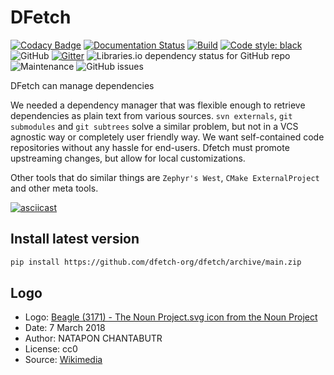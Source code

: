# DFetch

[![Codacy Badge](https://api.codacy.com/project/badge/Grade/431474d43db0420a92ebc10c1886df8d)](https://app.codacy.com/gh/dfetch-org/dfetch?utm_source=github.com&utm_medium=referral&utm_content=dfetch-org/dfetch&utm_campaign=Badge_Grade)
[![Documentation Status](https://readthedocs.org/projects/dfetch/badge/?version=latest)](https://dfetch.readthedocs.io/en/latest/?badge=latest)
[![Build](https://github.com/dfetch-org/dfetch/workflows/Test/badge.svg)](https://github.com/dfetch-org/dfetch/actions)
[![Code style: black](https://img.shields.io/badge/code%20style-black-000000.svg)](https://github.com/psf/black)
![GitHub](https://img.shields.io/github/license/dfetch-org/dfetch)
[![Gitter](https://badges.gitter.im/dfetch-org/community.svg)](https://gitter.im/dfetch-org/community?utm_source=badge&utm_medium=badge&utm_campaign=pr-badge)
![Libraries.io dependency status for GitHub repo](https://img.shields.io/librariesio/github/dfetch-org/dfetch)
![Maintenance](https://img.shields.io/maintenance/yes/2020)
![GitHub issues](https://img.shields.io/github/issues/dfetch-org/dfetch)

DFetch can manage dependencies

We needed a dependency manager that was flexible enough to retrieve dependencies as plain text
from various sources. `svn externals`, `git submodules` and `git subtrees` solve a similar
problem, but not in a VCS agnostic way or completely user friendly way.
We want self-contained code repositories without any hassle for end-users.
Dfetch must promote upstreaming changes, but allow for local customizations.

Other tools that do similar things are ``Zephyr's West``, ``CMake ExternalProject`` and other meta tools.

[![asciicast](https://asciinema.org/a/X7RIrLtctOPBq2ekHr9DyVrRe.png)](https://asciinema.org/a/X7RIrLtctOPBq2ekHr9DyVrRe)

## Install latest version
```bash
pip install https://github.com/dfetch-org/dfetch/archive/main.zip
```

## Logo
-   Logo: [Beagle (3171) - The Noun Project.svg icon from the Noun Project](https://thenounproject.com/icon/3171)
-   Date: 7 March 2018
-   Author: NATAPON CHANTABUTR
-   License: cc0
-   Source: [Wikimedia](https://commons.wikimedia.org/wiki/File:Beagle_(3171)_-_The_Noun_Project.svg)
